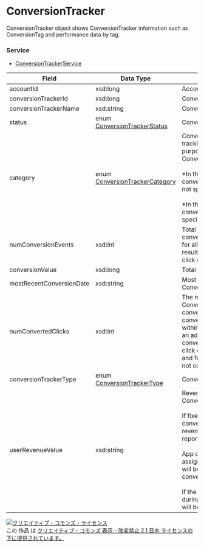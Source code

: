 # ConversionTracker
ConversionTracker object shows ConversionTracker information such as ConversionTag and performance data by tag.
### Service
+ [ConversionTrackerService](../services/ConversionTrackerService.md)

| Field | Data Type | Description | ADD | SET | 
|---|---|---|---|---|
| accountId| xsd:long| Account ID| Req| Req |
| conversionTrackerId| xsd:long| ConversionTracker ID| -| Req |
| conversionTrackerName| xsd:string| ConversionTracker Name| Req| Opt |
| status| enum <a href="./ConversionTrackerStatus.md">ConversionTrackerStatus</a>| ConversionTracker Status| Req| Opt |
| category| enum <a href="./ConversionTrackerCategory.md">ConversionTrackerCategory</a>| Conversion category for tracking. Please specify a purpose for conversion from ConversionTrackerCategory.<br><br>			*In the case of Call conversion, PAGE_VEIW is not specifiable.<br><br>			*In the case of App conversion, DEFAULT is only specifiable.| Req| Opt |
| numConversionEvents| xsd:int| Total conversions.Total conversions are the count for all conversions that resulted within 30 days of 1 click of an ad.| -| - |
| conversionValue| xsd:long| Total sales by conversion.| -| - |
| mostRecentConversionDate| xsd:string| Most recent date of Conversion| -| - |
| numConvertedClicks| xsd:int| The number of Unique Conversions. The unique conversion refers to the first conversion that resulted within 30 days of 1 click of an ad Even if several conversions resulted from a click of an ad, the second and further conversions are not counted.| -| - |
| conversionTrackerType| enum <a href="./ConversionTrackerType.md">ConversionTrackerType</a>| Conversion Type| Req| Req |
| userRevenueValue| xsd:string| Revenue value for ConversionTracker.<br><br>			If fixed value is set for a conversion by user, total revenue is appeared in the report.<br><br>			App conversion value is not assignable, download sales will be calculated as conversion value.<br><br>			If the number is not set during the ADD request, it will be set 0 as default.| Opt| Opt |
<a rel="license" href="http://creativecommons.org/licenses/by-nd/2.1/jp/"><img alt="クリエイティブ・コモンズ・ライセンス" style="border-width:0" src="https://i.creativecommons.org/l/by-nd/2.1/jp/88x31.png" /></a><br />この 作品 は <a rel="license" href="http://creativecommons.org/licenses/by-nd/2.1/jp/">クリエイティブ・コモンズ 表示 - 改変禁止 2.1 日本 ライセンスの下に提供されています。</a>
